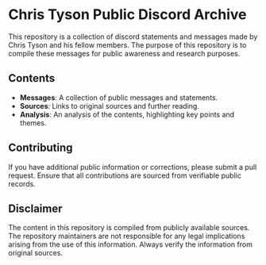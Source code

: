 # Chris Tyson Public Discord Archive

This repository is a collection of discord statements and messages made by Chris Tyson and his fellow members. The purpose of this repository is to compile these messages for public awareness and research purposes.

## Contents

- **Messages**: A collection of public messages and statements.
- **Sources**: Links to original sources and further reading.
- **Analysis**: An analysis of the contents, highlighting key points and themes.

## Contributing

If you have additional public information or corrections, please submit a pull request. Ensure that all contributions are sourced from verifiable public records.

## Disclaimer

The content in this repository is compiled from publicly available sources. The repository maintainers are not responsible for any legal implications arising from the use of this information. Always verify the information from original sources.
